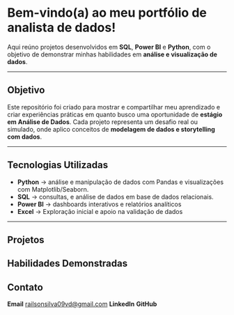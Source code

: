 # Bem-vindo(a) ao meu portfólio de analista de dados!
Aqui reúno projetos desenvolvidos em **SQL**, **Power BI** e **Python**, com o objetivo de demonstrar minhas habilidades em **análise e visualização de dados**.

---

## Objetivo

Este repositório foi criado para mostrar e compartilhar meu aprendizado e criar experiências práticas em quanto busco uma oportunidade de **estágio em Análise de Dados**.
Cada projeto representa um desafio real ou simulado, onde aplico conceitos de **modelagem de dados e storytelling com dados**.

---

## Tecnologias Utilizadas

- **Python** -> análise e manipulação de dados com Pandas e visualizações com Matplotlib/Seaborn.
- **SQL** -> consultas, e análise de dados em base de dados relacionais.
- **Power BI** -> dashboards interativos e relatórios analíticos
- **Excel** -> Exploração inicial e apoio na validação de dados

---

## Projetos








## Habilidades Demonstradas 






## Contato
**Email** railsonsilva09vd@gmail.com
**LinkedIn** 
**GitHub** 
